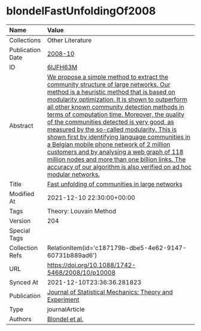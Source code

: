 # blondelFastUnfoldingOf2008
| Name             | Value                                                                                                                                                                                                                                                                                                                                                                                                                                                                                                                                                                                                                                                                                                                            |
|:-----------------|:---------------------------------------------------------------------------------------------------------------------------------------------------------------------------------------------------------------------------------------------------------------------------------------------------------------------------------------------------------------------------------------------------------------------------------------------------------------------------------------------------------------------------------------------------------------------------------------------------------------------------------------------------------------------------------------------------------------------------------|
| Collections      | Other Literature                                                                                                                                                                                                                                                                                                                                                                                                                                                                                                                                                                                                                                                                                                                 |
| Publication Date | [2008-10](<notionsci.utils.serialization.ExplicitNone object at 0x7fe0060aca30>)                                                                                                                                                                                                                                                                                                                                                                                                                                                                                                                                                                                                                                                 |
| ID               | [6IJFH63M](<notionsci.utils.serialization.ExplicitNone object at 0x7fe0060acb50>)                                                                                                                                                                                                                                                                                                                                                                                                                                                                                                                                                                                                                                                |
| Abstract         | [We propose a simple method to extract the community structure of large networks. Our method is a heuristic method that is based on modularity optimization. It is shown to outperform all other known community detection methods in terms of computation time. Moreover, the quality of the communities detected is very good, as measured by the so-called modularity. This is shown first by identifying language communities in a Belgian mobile phone network of 2 million customers and by analysing a web graph of 118 million nodes and more than one billion links. The accuracy of our algorithm is also verified on ad hoc modular networks.](<notionsci.utils.serialization.ExplicitNone object at 0x7fe0060acc70>) |
| Title            | [Fast unfolding of communities in large networks](<notionsci.utils.serialization.ExplicitNone object at 0x7fe0060acd90>)                                                                                                                                                                                                                                                                                                                                                                                                                                                                                                                                                                                                         |
| Modified At      | 2021-12-10 22:30:00+00:00                                                                                                                                                                                                                                                                                                                                                                                                                                                                                                                                                                                                                                                                                                        |
| Tags             | Theory: Louvain Method                                                                                                                                                                                                                                                                                                                                                                                                                                                                                                                                                                                                                                                                                                           |
| Version          | 204                                                                                                                                                                                                                                                                                                                                                                                                                                                                                                                                                                                                                                                                                                                              |
| Special Tags     |                                                                                                                                                                                                                                                                                                                                                                                                                                                                                                                                                                                                                                                                                                                                  |
| Collection Refs  | RelationItem(id='c187179b-dbe5-4e62-9147-60731b889ad6')                                                                                                                                                                                                                                                                                                                                                                                                                                                                                                                                                                                                                                                                          |
| URL              | https://doi.org/10.1088/1742-5468/2008/10/p10008                                                                                                                                                                                                                                                                                                                                                                                                                                                                                                                                                                                                                                                                                 |
| Synced At        | 2021-12-10T23:36:36.281823                                                                                                                                                                                                                                                                                                                                                                                                                                                                                                                                                                                                                                                                                                       |
| Publication      | [Journal of Statistical Mechanics: Theory and Experiment](<notionsci.utils.serialization.ExplicitNone object at 0x7fe0060af1f0>)                                                                                                                                                                                                                                                                                                                                                                                                                                                                                                                                                                                                 |
| Type             | journalArticle                                                                                                                                                                                                                                                                                                                                                                                                                                                                                                                                                                                                                                                                                                                   |
| Authors          | [Blondel et al.](<notionsci.utils.serialization.ExplicitNone object at 0x7fe0060af3a0>)                                                                                                                                                                                                                                                                                                                                                                                                                                                                                                                                                                                                                                          |

